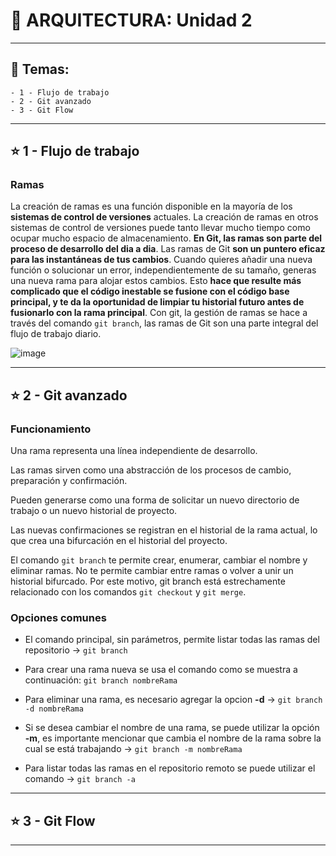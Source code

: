 # :star2: ARQUITECTURA: Unidad 2  

---

## :book: Temas:

```
- 1 - Flujo de trabajo
- 2 - Git avanzado
- 3 - Git Flow
```

---

## :star:  1 - Flujo de trabajo

### Ramas

La creación de ramas es una función disponible en la mayoría de los **sistemas de control de versiones** actuales. La creación de ramas en otros sistemas de control de versiones puede tanto llevar mucho tiempo como ocupar mucho espacio de almacenamiento. **En Git, las ramas son parte del proceso de desarrollo del dia a dia**. Las ramas de Git **son un puntero eficaz para las instantáneas de tus cambios**. Cuando quieres añadir una nueva función o solucionar un error, independientemente de su tamaño, generas una nueva rama para alojar estos cambios. Esto **hace que resulte más complicado que el código inestable se fusione con el código base principal, y te da la oportunidad de limpiar tu historial futuro antes de fusionarlo con la rama principal**. Con git, la gestión de ramas se hace a través del comando ```git branch```, las ramas de Git son una parte integral del flujo de trabajo diario.

![image](https://user-images.githubusercontent.com/72580574/204103890-3efadf29-cedd-49e3-85bb-bce8d0418d36.png)


---

## :star: 2 - Git avanzado

### Funcionamiento

Una rama representa una línea independiente de desarrollo. 

Las ramas sirven como una abstracción de los procesos de cambio, preparación y confirmación.

Pueden generarse como una forma de solicitar un nuevo directorio de trabajo o un nuevo historial de proyecto. 

Las nuevas confirmaciones se registran en el historial de la rama actual, lo que crea una bifurcación en el historial del proyecto.

El comando ```git branch``` te permite crear, enumerar, cambiar el nombre y eliminar ramas. No te permite cambiar entre ramas o volver a unir un historial bifurcado. Por este motivo, git branch está estrechamente relacionado con los comandos ```git checkout``` y ```git merge```.

### Opciones comunes

- El comando principal, sin parámetros, permite listar todas las ramas del repositorio ->  ```git branch```

- Para crear una rama nueva se usa el comando como se muestra a continuación: ```git branch nombreRama```

- Para eliminar una rama, es necesario agregar la opcion **-d** -> ```git branch -d nombreRama```

- Si se desea cambiar el nombre de una rama, se puede utilizar la opción **-m**, es importante mencionar que cambia el nombre de la rama sobre la cual se está trabajando -> ```git branch -m nombreRama```

- Para listar todas las ramas en el repositorio remoto se puede utilizar el comando -> ```git branch -a```

---

## :star: 3 - Git Flow

---
